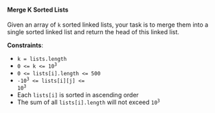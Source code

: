 #### Merge K Sorted Lists

Given an array of `k` sorted linked lists, your task is to merge them into a
single sorted linked list and return the head of this linked list.

**Constraints**:

- `k = lists.length`
- <code>0 <= k <= 10<sup>3</sup></code>
- `0 <= lists[i].length <= 500`
- <code>-10<sup>3</sup> <= lists[i][j] <= 10<sup>3</sup></code>
- Each `lists[i]` is sorted in ascending order
- The sum of all `lists[i].length` will not exceed <code>10<sup>3</sup></code>
